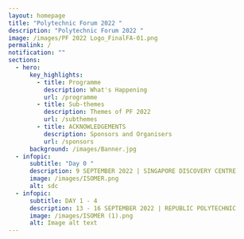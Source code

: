 ```yaml
---
layout: homepage
title: "Polytechnic Forum 2022 "
description: "Polytechnic Forum 2022 "
image: /images/PF 2022 Logo_FinalFA-01.png
permalink: /
notification: ""
sections:
  - hero:
      key_highlights:
        - title: Programme
          description: What's Happening
          url: /programme
        - title: Sub-themes
          description: Themes of PF 2022
          url: /subthemes
        - title: ACKNOWLEDGEMENTS
          description: Sponsors and Organisers
          url: /sponsors
      background: /images/Banner.jpg
  - infopic:
      subtitle: "Day 0 "
      description: 9 SEPTEMBER 2022 | SINGAPORE DISCOVERY CENTRE
      image: /images/ISOMER.png
      alt: sdc
  - infopic:
      subtitle: DAY 1 - 4
      description: 13 - 16 SEPTEMBER 2022 | REPUBLIC POLYTECHNIC
      image: /images/ISOMER (1).png
      alt: Image alt text
---
```

